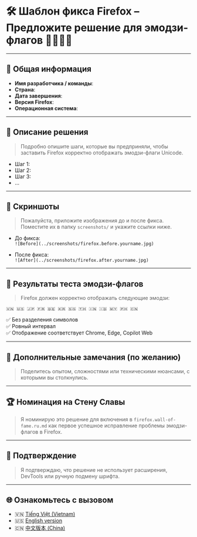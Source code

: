 # 🛠️ Шаблон фикса Firefox – Предложите решение для эмодзи-флагов 🦊🇷🇺🔥

---

## 📌 Общая информация

- **Имя разработчика / команды**:  
- **Страна**:  
- **Дата завершения**:  
- **Версия Firefox**:  
- **Операционная система**:  

---

## 🧠 Описание решения

> Подробно опишите шаги, которые вы предприняли, чтобы заставить Firefox корректно отображать эмодзи-флаги Unicode.

- Шаг 1:  
- Шаг 2:  
- Шаг 3:  
- …

---

## 📸 Скриншоты

> Пожалуйста, приложите изображения до и после фикса.  
> Поместите их в папку `screenshots/` и укажите ссылки ниже.

- До фикса:  
  `![Before](../screenshots/firefox.before.yourname.jpg)`

- После фикса:  
  `![After](../screenshots/firefox.after.yourname.jpg)`

---

## 🧪 Результаты теста эмодзи-флагов

> Firefox должен корректно отображать следующие эмодзи:

```
🇻🇳 🇺🇸 🇯🇵 🇫🇷 🇩🇪 🇰🇷 🇸🇬 🇹🇭 🇮🇳 🇮🇩 🇲🇾 🇵🇭 🇨🇳
```

✅ Без разделения символов  
✅ Ровный интервал  
✅ Отображение соответствует Chrome, Edge, Copilot Web

---

## 💬 Дополнительные замечания (по желанию)

> Поделитесь опытом, сложностями или техническими нюансами, с которыми вы столкнулись.

---

## 🏆 Номинация на Стену Славы

> Я номинирую это решение для включения в `firefox.wall-of-fame.ru.md` как первое успешное исправление проблемы эмодзи-флагов в Firefox.

---

## 📣 Подтверждение

> Я подтверждаю, что решение не использует расширения, DevTools или ручную подмену шрифта.

---

## 🌐 Ознакомьтесь с вызовом

- 🇻🇳 [Tiếng Việt (Vietnam)](firefox.prefix.vi.md)
- 🇺🇸 [English version](firefox.prefix.en.md)
- 🇨🇳 [中文版本 (China)](firefox.prefix.zh.md)
